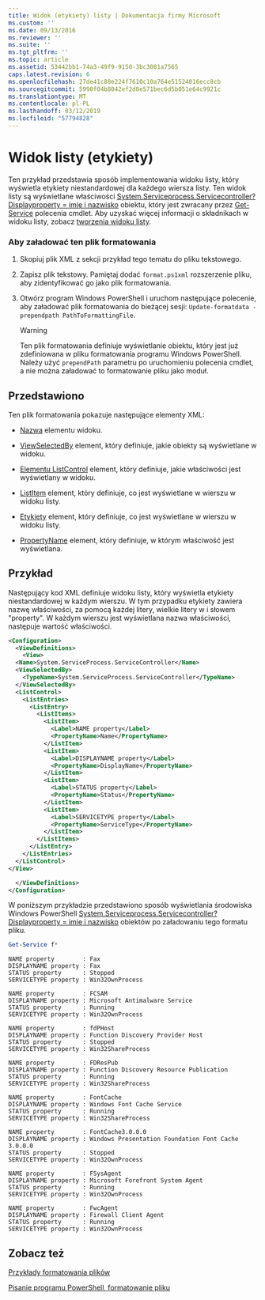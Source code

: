 ```yaml
---
title: Widok (etykiety) listy | Dokumentacja firmy Microsoft
ms.custom: ''
ms.date: 09/13/2016
ms.reviewer: ''
ms.suite: ''
ms.tgt_pltfrm: ''
ms.topic: article
ms.assetid: 53442bb1-74a3-49f9-9150-3bc3081a7565
caps.latest.revision: 6
ms.openlocfilehash: 27de41c88e224f7610c10a764e51524016ecc8cb
ms.sourcegitcommit: 5990f04b8042ef2d8e571bec6d5b051e64c9921c
ms.translationtype: MT
ms.contentlocale: pl-PL
ms.lasthandoff: 03/12/2019
ms.locfileid: "57794828"
---
```

# <a name="list-view-labels"></a>Widok listy (etykiety)

Ten przykład przedstawia sposób implementowania widoku listy, który wyświetla etykiety niestandardowej dla każdego wiersza listy. Ten widok listy są wyświetlane właściwości [System.Serviceprocess.Servicecontroller? Displayproperty = imię i nazwisko](/dotnet/api/System.ServiceProcess.ServiceController) obiektu, który jest zwracany przez [Get-Service](/powershell/module/Microsoft.PowerShell.Management/Get-Service) polecenia cmdlet. Aby uzyskać więcej informacji o składnikach w widoku listy, zobacz [tworzenia widoku listy](./creating-a-list-view.md).

### <a name="to-load-this-formatting-file"></a>Aby załadować ten plik formatowania

1. Skopiuj plik XML z sekcji przykład tego tematu do pliku tekstowego.

2. Zapisz plik tekstowy. Pamiętaj dodać `format.ps1xml` rozszerzenie pliku, aby zidentyfikować go jako plik formatowania.

3. Otwórz program Windows PowerShell i uruchom następujące polecenie, aby załadować plik formatowania do bieżącej sesji: `Update-formatdata -prependpath PathToFormattingFile`.

   > [!WARNING]
   > Ten plik formatowania definiuje wyświetlanie obiektu, który jest już zdefiniowana w pliku formatowania programu Windows PowerShell. Należy użyć `prependPath` parametru po uruchomieniu polecenia cmdlet, a nie można załadować to formatowanie pliku jako moduł.

## <a name="demonstrates"></a>Przedstawiono

Ten plik formatowania pokazuje następujące elementy XML:

- [Nazwa](./name-element-for-view-format.md) elementu widoku.

- [ViewSelectedBy](./viewselectedby-element-format.md) element, który definiuje, jakie obiekty są wyświetlane w widoku.

- [Elementu ListControl](./listcontrol-element-format.md) element, który definiuje, jakie właściwości jest wyświetlany w widoku.

- [ListItem](./listitem-element-for-listitems-for-listcontrol-format.md) element, który definiuje, co jest wyświetlane w wierszu w widoku listy.

- [Etykiety](./label-element-for-listitem-for-listcontrol-format.md) element, który definiuje, co jest wyświetlane w wierszu w widoku listy.

- [PropertyName](./propertyname-element-for-listitem-for-listcontrol-format.md) element, który definiuje, w którym właściwość jest wyświetlana.

## <a name="example"></a>Przykład

Następujący kod XML definiuje widoku listy, który wyświetla etykiety niestandardowej w każdym wierszu. W tym przypadku etykiety zawiera nazwę właściwości, za pomocą każdej litery, wielkie litery w i słowem "property". W każdym wierszu jest wyświetlana nazwa właściwości, następuje wartość właściwości.

```xml
<Configuration>
  <ViewDefinitions>
    <View>
  <Name>System.ServiceProcess.ServiceController</Name>
  <ViewSelectedBy>
    <TypeName>System.ServiceProcess.ServiceController</TypeName>
  </ViewSelectedBy>
  <ListControl>
    <ListEntries>
      <ListEntry>
        <ListItems>
          <ListItem>
            <Label>NAME property</Label>
            <PropertyName>Name</PropertyName>
          </ListItem>
          <ListItem>
            <Label>DISPLAYNAME property</Label>
            <PropertyName>DisplayName</PropertyName>
          </ListItem>
          <ListItem>
            <Label>STATUS property</Label>
            <PropertyName>Status</PropertyName>
          </ListItem>
          <ListItem>
            <Label>SERVICETYPE property</Label>
            <PropertyName>ServiceType</PropertyName>
          </ListItem>
        </ListItems>
      </ListEntry>
    </ListEntries>
  </ListControl>
</View>

  </ViewDefinitions>
</Configuration>
```

W poniższym przykładzie przedstawiono sposób wyświetlania środowiska Windows PowerShell [System.Serviceprocess.Servicecontroller? Displayproperty = imię i nazwisko](/dotnet/api/System.ServiceProcess.ServiceController) obiektów po załadowaniu tego formatu pliku.

```powershell
Get-Service f*
```

```output
NAME property        : Fax
DISPLAYNAME property : Fax
STATUS property      : Stopped
SERVICETYPE property : Win32OwnProcess

NAME property        : FCSAM
DISPLAYNAME property : Microsoft Antimalware Service
STATUS property      : Running
SERVICETYPE property : Win32OwnProcess

NAME property        : fdPHost
DISPLAYNAME property : Function Discovery Provider Host
STATUS property      : Stopped
SERVICETYPE property : Win32ShareProcess

NAME property        : FDResPub
DISPLAYNAME property : Function Discovery Resource Publication
STATUS property      : Running
SERVICETYPE property : Win32ShareProcess

NAME property        : FontCache
DISPLAYNAME property : Windows Font Cache Service
STATUS property      : Running
SERVICETYPE property : Win32ShareProcess

NAME property        : FontCache3.0.0.0
DISPLAYNAME property : Windows Presentation Foundation Font Cache 3.0.0.0
STATUS property      : Stopped
SERVICETYPE property : Win32OwnProcess

NAME property        : FSysAgent
DISPLAYNAME property : Microsoft Forefront System Agent
STATUS property      : Running
SERVICETYPE property : Win32OwnProcess

NAME property        : FwcAgent
DISPLAYNAME property : Firewall Client Agent
STATUS property      : Running
SERVICETYPE property : Win32OwnProcess
```

## <a name="see-also"></a>Zobacz też

[Przykłady formatowania plików](./examples-of-formatting-files.md)

[Pisanie programu PowerShell, formatowanie pliku](./writing-a-powershell-formatting-file.md)
